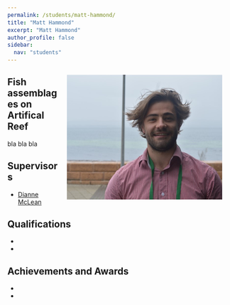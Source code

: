 ```yaml
---
permalink: /students/matt-hammond/
title: "Matt Hammond"
excerpt: "Matt Hammond"
author_profile: false
sidebar:
  nav: "students"
---
```

<img class="philprofile" src='/images/Matt_WS.JPG' align='right' width="350" hspace="20" vspace="10">

## Fish assemblages on Artifical Reef
bla bla bla

## Supervisors
- [Dianne McLean](https://brookegibbons.github.io/academics/dianne-mclean/ "Dianne McLean")

## Qualifications
-
-

## Achievements and Awards
-
-
